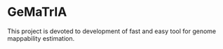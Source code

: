 # GeMaTrIA
This project is devoted to development of fast and easy tool for genome mappability estimation.
